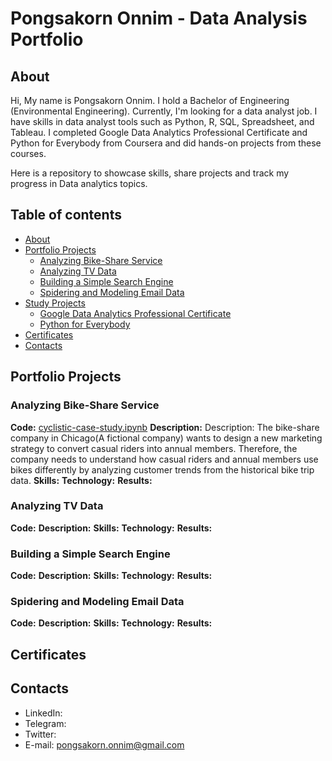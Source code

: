 # Pongsakorn Onnim - Data Analysis Portfolio

## About

Hi, My name is Pongsakorn Onnim. I hold a Bachelor of Engineering (Environmental Engineering). Currently, I'm looking for a data analyst job. I have skills in data analyst tools such as Python, R, SQL, Spreadsheet, and Tableau. I completed Google Data Analytics Professional Certificate and Python for Everybody from Coursera and did hands-on projects from these courses.

Here is a repository to showcase skills, share projects and track my progress in Data analytics topics.


## Table of contents
- [About](#about)
- [Portfolio Projects](#portfolio-projects)
	+ [Analyzing Bike-Share Service](#video-games-sales-analysis)
  + [Analyzing TV Data](#video-games-sales-analysis)
  + [Building a Simple Search Engine](#video-games-sales-analysis)
  + [Spidering and Modeling Email Data](#video-games-sales-analysis)
- [Study Projects](#study-projects)  
	+ [Google Data Analytics Professional Certificate](#kaggle-30-days-of-ml)
	+ [Python for Everybody](#data-analyst-specialization)
- [Certificates](#certificates)
- [Contacts](#contacts)

## Portfolio Projects

### Analyzing Bike-Share Service
**Code:** [cyclistic-case-study.ipynb](https://github.com/pongsakorn-onnim/portfolio/blob/main/Analyzing%20Bike-Share%20Service(R)/cyclistic-case-study.ipynb)
**Description:** Description: The bike-share company in Chicago(A fictional company) wants to design a new marketing strategy to convert casual riders into annual members. Therefore, the company needs to understand how casual riders and annual members use bikes differently by analyzing customer trends from the historical bike trip data.
**Skills:**
**Technology:**
**Results:**

### Analyzing TV Data
**Code:**
**Description:**
**Skills:**
**Technology:**
**Results:**

### Building a Simple Search Engine
**Code:**
**Description:**
**Skills:**
**Technology:**
**Results:**

### Spidering and Modeling Email Data
**Code:**
**Description:**
**Skills:**
**Technology:**
**Results:**

## Certificates
## Contacts
- LinkedIn: []()
- Telegram: []()
- Twitter: []()
- E-mail: pongsakorn.onnim@gmail.com


